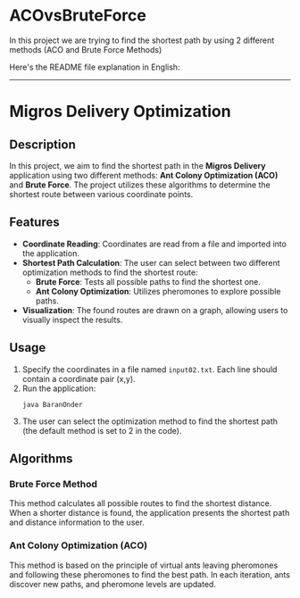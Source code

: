 # ACOvsBruteForce
In this project we are trying to find the shortest path by using 2 different methods (ACO and Brute Force Methods)

Here's the README file explanation in English:

---

# Migros Delivery Optimization

## Description

In this project, we aim to find the shortest path in the **Migros Delivery** application using two different methods: **Ant Colony Optimization (ACO)** and **Brute Force**. The project utilizes these algorithms to determine the shortest route between various coordinate points.

## Features

- **Coordinate Reading**: Coordinates are read from a file and imported into the application.
- **Shortest Path Calculation**: The user can select between two different optimization methods to find the shortest route:
  - **Brute Force**: Tests all possible paths to find the shortest one.
  - **Ant Colony Optimization**: Utilizes pheromones to explore possible paths.
- **Visualization**: The found routes are drawn on a graph, allowing users to visually inspect the results.

## Usage

1. Specify the coordinates in a file named `input02.txt`. Each line should contain a coordinate pair (x,y).
2. Run the application:
   ```
   java BaranOnder
   ```
3. The user can select the optimization method to find the shortest path (the default method is set to 2 in the code).

## Algorithms

### Brute Force Method
This method calculates all possible routes to find the shortest distance. When a shorter distance is found, the application presents the shortest path and distance information to the user.

### Ant Colony Optimization (ACO)
This method is based on the principle of virtual ants leaving pheromones and following these pheromones to find the best path. In each iteration, ants discover new paths, and pheromone levels are updated.
